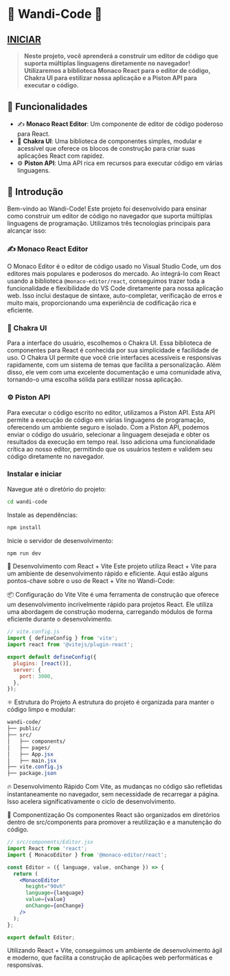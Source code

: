 # 🌟 Wandi-Code 🌟

## [INICIAR](https://wandi-code.vercel.app/)

> **Neste projeto, você aprenderá a construir um editor de código que suporta múltiplas linguagens diretamente no navegador! Utilizaremos a biblioteca Monaco React para o editor de código, Chakra UI para estilizar nossa aplicação e a Piston API para executar o código.**

## 🚀 Funcionalidades

- ✍️ **Monaco React Editor**: Um componente de editor de código poderoso para React.
- 🎨 **Chakra UI**: Uma biblioteca de componentes simples, modular e acessível que oferece os blocos de construção para criar suas aplicações React com rapidez.
- ⚙️ **Piston API**: Uma API rica em recursos para executar código em várias linguagens.

## 📖 Introdução

Bem-vindo ao Wandi-Code! Este projeto foi desenvolvido para ensinar como construir um editor de código no navegador que suporta múltiplas linguagens de programação. Utilizamos três tecnologias principais para alcançar isso:

### ✍️ Monaco React Editor

O Monaco Editor é o editor de código usado no Visual Studio Code, um dos editores mais populares e poderosos do mercado. Ao integrá-lo com React usando a biblioteca `@monaco-editor/react`, conseguimos trazer toda a funcionalidade e flexibilidade do VS Code diretamente para nossa aplicação web. Isso inclui destaque de sintaxe, auto-completar, verificação de erros e muito mais, proporcionando uma experiência de codificação rica e eficiente.

### 🎨 Chakra UI

Para a interface do usuário, escolhemos o Chakra UI. Essa biblioteca de componentes para React é conhecida por sua simplicidade e facilidade de uso. O Chakra UI permite que você crie interfaces acessíveis e responsivas rapidamente, com um sistema de temas que facilita a personalização. Além disso, ele vem com uma excelente documentação e uma comunidade ativa, tornando-o uma escolha sólida para estilizar nossa aplicação.

### ⚙️ Piston API

Para executar o código escrito no editor, utilizamos a Piston API. Esta API permite a execução de código em várias linguagens de programação, oferecendo um ambiente seguro e isolado. Com a Piston API, podemos enviar o código do usuário, selecionar a linguagem desejada e obter os resultados da execução em tempo real. Isso adiciona uma funcionalidade crítica ao nosso editor, permitindo que os usuários testem e validem seu código diretamente no navegador.

### Instalar e iniciar

Navegue até o diretório do projeto:

```sh
cd wandi-code
```

Instale as dependências:

```sh
npm install
```

Inicie o servidor de desenvolvimento:

```sh
npm run dev
```

🚧 Desenvolvimento com React + Vite
Este projeto utiliza React + Vite para um ambiente de desenvolvimento rápido e eficiente. Aqui estão alguns pontos-chave sobre o uso de React + Vite no Wandi-Code:

📦 Configuração do Vite
Vite é uma ferramenta de construção que oferece um desenvolvimento incrivelmente rápido para projetos React. Ele utiliza uma abordagem de construção moderna, carregando módulos de forma eficiente durante o desenvolvimento.

```js
// vite.config.js
import { defineConfig } from 'vite';
import react from '@vitejs/plugin-react';

export default defineConfig({
  plugins: [react()],
  server: {
    port: 3000,
  },
});
```

⚛️ Estrutura do Projeto
A estrutura do projeto é organizada para manter o código limpo e modular:

```css
wandi-code/
├── public/
├── src/
│   ├── components/
│   ├── pages/
│   ├── App.jsx
│   ├── main.jsx
├── vite.config.js
├── package.json
```

🔥 Desenvolvimento Rápido
Com Vite, as mudanças no código são refletidas instantaneamente no navegador, sem necessidade de recarregar a página. Isso acelera significativamente o ciclo de desenvolvimento.

📂 Componentização
Os componentes React são organizados em diretórios dentro de src/components para promover a reutilização e a manutenção do código.

```jsx
// src/components/Editor.jsx
import React from 'react';
import { MonacoEditor } from '@monaco-editor/react';

const Editor = ({ language, value, onChange }) => {
  return (
    <MonacoEditor
      height="90vh"
      language={language}
      value={value}
      onChange={onChange}
    />
  );
};

export default Editor;
```

Utilizando React + Vite, conseguimos um ambiente de desenvolvimento ágil e moderno, que facilita a construção de aplicações web performáticas e responsivas.
